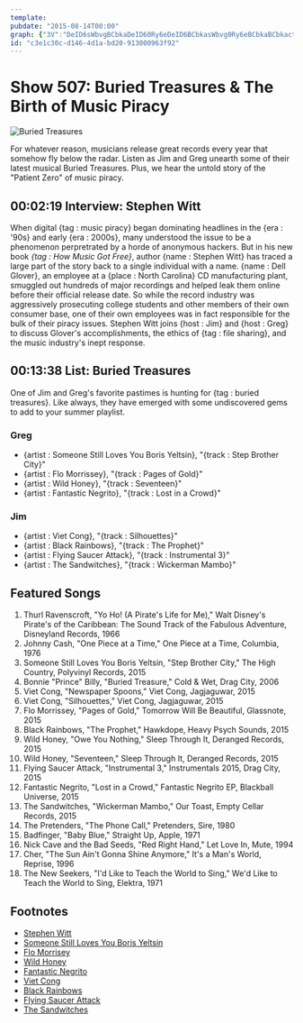 ```yaml
---
template: 
pubdate: "2015-08-14T00:00"
graph: {"3V":"DeID6sWbvgBCbkaDeID60Ry6eDeID6BCbkasWbvg0Ry6eBCbkaBCbkactgGz","MQ":"7BfSoCB9714NVm9ao2QlBc7t8JehaYSIiSAxy5iRDu2EJQUYJkZkuBFexh1ZD6vsFYMTdGBK50qdJO4j"}
id: "c3e1c30c-d146-4d1a-bd20-913000963f92"
---
```






# Show 507: Buried Treasures & The Birth of Music Piracy

![Buried Treasures](https://static.soundopinions.org/images/2015/piratetreasure_web.jpg)

For whatever reason, musicians release great records every year that somehow fly below the radar. Listen as Jim and Greg unearth some of their latest musical Buried Treasures. Plus, we hear the untold story of the "Patient Zero" of music piracy.



## 00:02:19 Interview: Stephen Witt

When digital {tag : music piracy} began dominating headlines in the {era : '90s} and early {era : 2000s}, many understood the issue to be a phenomenon perpretrated by a horde of anonymous hackers. But in his new book *{tag : How Music Got Free}*,  author {name : Stephen Witt} has traced a large part of the story back to a single individual with a name. {name : Dell Glover}, an employee at a {place : North Carolina} CD manufacturing plant, smuggled out hundreds of major recordings and helped leak them online before their official release date. So while the record industry was aggressively prosecuting college students and other members of their own consumer base, one of their own employees was in fact responsible for the bulk of their piracy issues. Stephen Witt joins {host : Jim} and {host : Greg} to discuss Glover's accomplishments, the ethics of {tag : file sharing}, and the music industry's inept response.



## 00:13:38 List: Buried Treasures

One of Jim and Greg's favorite pastimes is hunting for {tag : buried treasures}. Like always, they have emerged with some undiscovered gems to add to your summer playlist.


### Greg

- {artist : Someone Still Loves You Boris Yeltsin}, "{track : Step Brother City}"
- {artist : Flo Morrissey}, "{track : Pages of Gold}"
- {artist : Wild Honey}, "{track : Seventeen}"
- {artist : Fantastic Negrito}, "{track : Lost in a Crowd}"


### Jim

- {artist : Viet Cong}, "{track : Silhouettes}"
- {artist : Black Rainbows}, "{track : The Prophet}"
- {artist : Flying Saucer Attack}, "{track : Instrumental 3}"
- {artist : The Sandwitches}, "{track : Wickerman Mambo}"



## Featured Songs

1. Thurl Ravenscroft, "Yo Ho! (A Pirate's Life for Me)," Walt Disney's Pirate's of the Caribbean: The Sound Track of the Fabulous Adventure, Disneyland Records, 1966
2. Johnny Cash, "One Piece at a Time," One Piece at a Time, Columbia, 1976
3. Someone Still Loves You Boris Yeltsin, "Step Brother City," The High Country, Polyvinyl Records, 2015
4. Bonnie "Prince" Billy, "Buried Treasure," Cold & Wet, Drag City, 2006
5. Viet Cong, "Newspaper Spoons," Viet Cong, Jagjaguwar, 2015
6. Viet Cong, "Silhouettes," Viet Cong, Jagjaguwar, 2015
7. Flo Morrissey, "Pages of Gold," Tomorrow Will Be Beautiful, Glassnote, 2015
8. Black Rainbows, "The Prophet," Hawkdope, Heavy Psych Sounds, 2015
9. Wild Honey, "Owe You Nothing," Sleep Through It, Deranged Records, 2015
10. Wild Honey, "Seventeen," Sleep Through It, Deranged Records, 2015
11. Flying Saucer Attack, "Instrumental 3," Instrumentals 2015, Drag City, 2015
12. Fantastic Negrito, "Lost in a Crowd," Fantastic Negrito EP, Blackball Universe, 2015
13. The Sandwitches, "Wickerman Mambo," Our Toast, Empty Cellar Records, 2015
14. The Pretenders, "The Phone Call," Pretenders, Sire, 1980
15. Badfinger, "Baby Blue," Straight Up, Apple, 1971
16. Nick Cave and the Bad Seeds, "Red Right Hand," Let Love In, Mute, 1994
17. Cher, "The Sun Ain't Gonna Shine Anymore," It's a Man's World, Reprise, 1996
18. The New Seekers, "I'd Like to Teach the World to Sing," We'd Like to Teach the World to Sing, Elektra, 1971



## Footnotes

- [Stephen Witt](http://stephenwittbooks.com/)
- [Someone Still Loves You Boris Yeltsin](http://sslyby.com/)
- [Flo Morrisey](http://flomorrissey.tumblr.com/)
- [Wild Honey](https://wildhoneysound.bandcamp.com/)
- [Fantastic Negrito](http://www.fantasticnegrito.com/)
- [Viet Cong](https://vietcong.bandcamp.com/)
- [Black Rainbows](http://www.theblackrainbows.com/)
- [Flying Saucer Attack](http://fsa.space.com/)
- [The Sandwitches](http://www.hardlyart.com/thesandwitches.html)